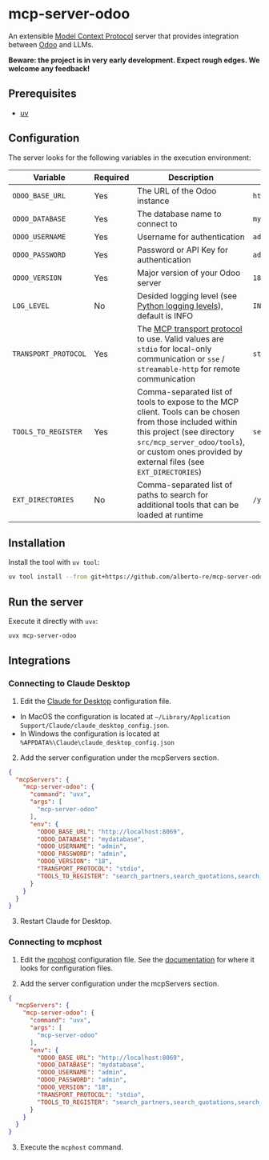 # mcp-server-odoo

An extensible [Model Context Protocol](https://modelcontextprotocol.io) server that provides integration between [Odoo](https://www.odoo.com) and LLMs.

**Beware: the project is in very early development. Expect rough edges. We welcome any feedback!**

## Prerequisites

- [uv](https://docs.astral.sh/uv/getting-started/installation/)

## Configuration

The server looks for the following variables in the execution environment:

| Variable | Required | Description | Example |
|----------|----------|-------------|---------|
| `ODOO_BASE_URL` | Yes | The URL of the Odoo instance | `http://localhost:8069` |
| `ODOO_DATABASE` | Yes | The database name to connect to | `mydatabase` |
| `ODOO_USERNAME` | Yes | Username for authentication | `admin` |
| `ODOO_PASSWORD` | Yes | Password or API Key for authentication | `admin` |
| `ODOO_VERSION` | Yes | Major version of your Odoo server | `18` |
| `LOG_LEVEL` | No | Desided logging level (see [Python logging levels](https://docs.python.org/3/library/logging.html#logging-levels)), default is INFO | `INFO` |
| `TRANSPORT_PROTOCOL` | Yes | The [MCP transport protocol](https://modelcontextprotocol.io/docs/concepts/transports) to use. Valid values are `stdio` for local-only communication or `sse` / `streamable-http` for remote communication | `stdio` |
| `TOOLS_TO_REGISTER` | Yes | Comma-separated list of tools to expose to the MCP client. Tools can be chosen from those included within this project (see directory `src/mcp_server_odoo/tools`), or custom ones provided by external files (see `EXT_DIRECTORIES`) | `search_partners,search_quotations,search_sales_orders,search_customer_invoices` |
| `EXT_DIRECTORIES` | No | Comma-separated list of paths to search for additional tools that can be loaded at runtime | `/your/custom/path` |

## Installation

Install the tool with `uv tool`:

```sh
uv tool install --from git+https://github.com/alberto-re/mcp-server-odoo mcp-server-odoo
```

## Run the server

Execute it directly with `uvx`:

```sh
uvx mcp-server-odoo
```

## Integrations

### Connecting to Claude Desktop

1. Edit the [Claude for Desktop](https://claude.ai/download) configuration file.
  - In MacOS the configuration is located at `~/Library/Application Support/Claude/claude_desktop_config.json`.
  - In Windows the configuration is located at `%APPDATA%\Claude\claude_desktop_config.json`

2. Add the server configuration under the mcpServers section.

```json
{
  "mcpServers": {
    "mcp-server-odoo": {
      "command": "uvx",
      "args": [
        "mcp-server-odoo"
      ],
      "env": {
        "ODOO_BASE_URL": "http://localhost:8069",
        "ODOO_DATABASE": "mydatabase",
        "ODOO_USERNAME": "admin",
        "ODOO_PASSWORD": "admin",
        "ODOO_VERSION": "18",
        "TRANSPORT_PROTOCOL": "stdio",
        "TOOLS_TO_REGISTER": "search_partners,search_quotations,search_sales_orders,search_customer_invoices"
      }
    }
  }
}
```

3. Restart Claude for Desktop.

### Connecting to mcphost

1. Edit the [mcphost](https://github.com/mark3labs/mcphost) configuration file. See the [documentation](https://github.com/mark3labs/mcphost?tab=readme-ov-file#mcp-server) for where it looks for configuration files.

2. Add the server configuration under the mcpServers section.

```json
{
  "mcpServers": {
    "mcp-server-odoo": {
      "command": "uvx",
      "args": [
        "mcp-server-odoo"
      ],
      "env": {
        "ODOO_BASE_URL": "http://localhost:8069",
        "ODOO_DATABASE": "mydatabase",
        "ODOO_USERNAME": "admin",
        "ODOO_PASSWORD": "admin",
        "ODOO_VERSION": "18",
        "TRANSPORT_PROTOCOL": "stdio",
        "TOOLS_TO_REGISTER": "search_partners,search_quotations,search_sales_orders,search_customer_invoices"
      }
    }
  }
}
```

3. Execute the `mcphost` command.
